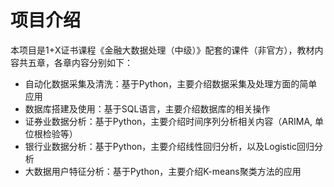 # 项目介绍
本项目是1+X证书课程《金融大数据处理（中级）》配套的课件（非官方），教材内容共五章，各章内容分别如下：
- 自动化数据采集及清洗：基于Python，主要介绍数据采集及处理方面的简单应用
- 数据库搭建及使用：基于SQL语言，主要介绍数据库的相关操作
- 证券业数据分析：基于Python，主要介绍时间序列分析相关内容（ARIMA, 单位根检验等）
- 银行业数据分析：基于Python，主要介绍线性回归分析，以及Logistic回归分析
- 大数据用户特征分析：基于Python，主要介绍K-means聚类方法的应用

